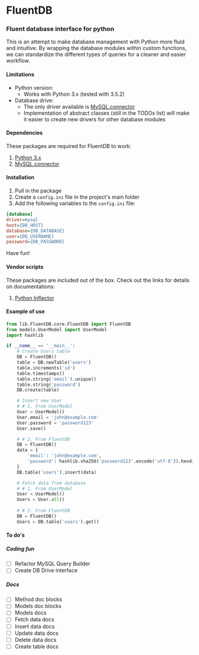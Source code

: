 # FluentDB
### Fluent database interface for python
This is an attempt to make database management with Python more fluid and intuitive. By wrapping the database modules within custom functions, we can standardize the different types of queries for a cleaner and easier workflow.

#### Limitations

- Python version:
    - Works with Python 3.x (tested with 3.5.2)
- Database drive:
    - The only driver available is [MySQL.connector](https://github.com/sanpingz/mysql-connector)
    - Implementation of abstract classes (still in the TODOs list) will make it easier to create new drivers for other database modules

#### Dependencies
These packages are required for FluentDB to work:

1. [Python 3.x](https://www.python.org/)
2. [MySQL.connector](https://github.com/sanpingz/mysql-connector)

#### Installation
1. Pull in the package
2. Create a `config.ini` file in the project's main folder
3. Add the following variables to the `config.ini` file:
```ini
[database]
driver=mysql
host={DB_HOST}
database={DB_DATABASE}
user={DB_USERNAME}
password={DB_PASSWORD}
```
Have fun! 

#### Vendor scripts
These packages are included out of the box. Check out the links for details on documentations:

1. [Python Inflector](https://github.com/ixmatus/inflector)

#### Example of use
```python
from lib.FluentDB.core.FluentDB import FluentDB
from models.UserModel import UserModel
import hashlib

if __name__ == '__main__':
    # Create Users table
    DB = FluentDB()
    table = DB.newTable('users')
    table.increments('id')
    table.timestamps()
    table.string('email').unique()
    table.string('password')
    DB.create(table)

    # Insert new User
    # # 1. From UserModel
    User = UserModel()
    User.email = 'john@example.com'
    User.password = 'password123'
    User.save()

    # # 2. From FluentDB
    DB = FluentDB()
    data = {
        'email': 'john@example.com',
        'password': hashlib.sha256('password123'.encode('utf-8')).hexdigest()
    }
    DB.table('users').insert(data)

    # Fetch data from database
    # # 1. From UserModel
    User = UserModel()
    Users = User.all()
    
    # # 2. From FluentDB
    DB = FluentDB()
    Users = DB.table('users').get()
```

#### To do's
##### Coding fun
- [ ] Refactor MySQL Query Builder
- [ ] Create DB Drive interface

##### Docs
- [ ] Method doc blocks
- [ ] Models doc blocks
- [ ] Models docs
- [ ] Fetch data docs
- [ ] Insert data docs
- [ ] Update data docs
- [ ] Delete data docs
- [ ] Create table docs
